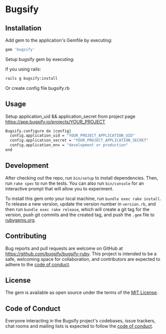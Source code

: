 # Bugsify

## Installation

Add gem to the application's Gemfile by executing:

```sh
gem 'bugsify'
```

Setup bugsify gem by executing:

If you using rails:

```sh 
rails g bugsify:install
```

Or create config file bugsify.rb

## Usage

Setup application_uid && application_secret from project page https://app.bugsify.io/projects/YOUR_PROJECT

```sh 
Bugsify.configure do |config|
  config.application_uid = "YOUR_PROJECT_APPLICATION_UID"
  config.application_secret = "YOUR_PROJECT_APPLICATION_SECRET"
  config.application_env = "development or production"
end
```

## Development

After checking out the repo, run `bin/setup` to install dependencies. Then, run `rake spec` to run the tests. You can also run `bin/console` for an interactive prompt that will allow you to experiment.

To install this gem onto your local machine, run `bundle exec rake install`. To release a new version, update the version number in `version.rb`, and then run `bundle exec rake release`, which will create a git tag for the version, push git commits and the created tag, and push the `.gem` file to [rubygems.org](https://rubygems.org).

## Contributing

Bug reports and pull requests are welcome on GitHub at https://github.com/bugsify/bugsify-ruby. This project is intended to be a safe, welcoming space for collaboration, and contributors are expected to adhere to the [code of conduct](https://github.com/bugsify/bugsify-ruby/blob/main/CODE_OF_CONDUCT.md).

## License

The gem is available as open source under the terms of the [MIT License](https://github.com/bugsify/bugsify-ruby/blob/main/LICENSE.txt).

## Code of Conduct

Everyone interacting in the Bugsify project's codebases, issue trackers, chat rooms and mailing lists is expected to follow the [code of conduct](https://github.com/bugsify/bugsify-ruby/blob/main/CODE_OF_CONDUCT.md).
